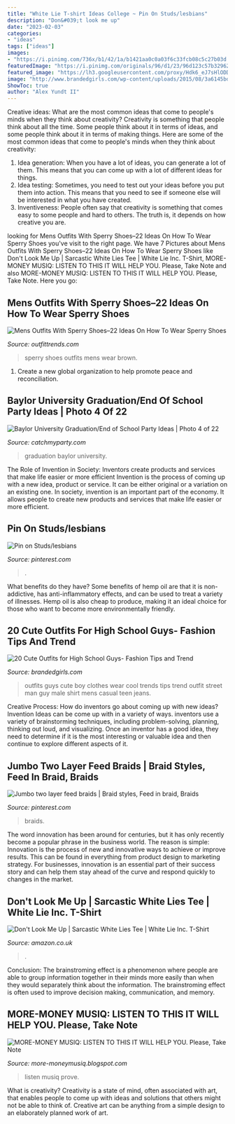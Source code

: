 ```yaml
---
title: "White Lie T-shirt Ideas College ~ Pin On Studs/lesbians"
description: "Don&#039;t look me up"
date: "2023-02-03"
categories:
- "ideas"
tags: ["ideas"]
images:
- "https://i.pinimg.com/736x/b1/42/1a/b1421aa0c0a03f6c33fcb08c5c27b03d.jpg"
featuredImage: "https://i.pinimg.com/originals/96/d1/23/96d123c57b32962ad7688135fe1f4575.jpg"
featured_image: "https://lh3.googleusercontent.com/proxy/Hdk6_eJ7sHlODD8ztwR_6XkcgZ4JRHxG5INgoLYrJn5osm86ap4iqt1NjIpb4e0e1U3X61AGe8ZJgsJMLIOVXei7LO2tR10X4YnYs4gh_g=s0-d"
image: "http://www.brandedgirls.com/wp-content/uploads/2015/08/3a6145bdd82342c0115c5975dee643ce.jpg"
ShowToc: true
author: "Alex Yundt II"
---
```



Creative ideas: What are the most common ideas that come to people's minds when they think about creativity?
Creativity is something that people think about all the time. Some people think about it in terms of ideas, and some people think about it in terms of making things. Here are some of the most common ideas that come to people's minds when they think about creativity: 
1. Idea generation: When you have a lot of ideas, you can generate a lot of them. This means that you can come up with a lot of different ideas for things. 
2. Idea testing: Sometimes, you need to test out your ideas before you put them into action. This means that you need to see if someone else will be interested in what you have created. 
3. Inventiveness: People often say that creativity is something that comes easy to some people and hard to others. The truth is, it depends on how creative you are.

	

		
looking for Mens Outfits With Sperry Shoes–22 Ideas On How To Wear Sperry Shoes you've visit to the right page. We have 7 Pictures about Mens Outfits With Sperry Shoes–22 Ideas On How To Wear Sperry Shoes like Don&#039;t Look Me Up | Sarcastic White Lies Tee | White Lie Inc. T-Shirt, MORE-MONEY MUSIQ: LISTEN TO THIS IT WILL HELP YOU. Please, Take Note and also MORE-MONEY MUSIQ: LISTEN TO THIS IT WILL HELP YOU. Please, Take Note. Here you go:
		
    
## Mens Outfits With Sperry Shoes–22 Ideas On How To Wear Sperry Shoes

<img loading=lazy src="http://www.outfittrends.com/wp-content/uploads/2016/06/189b3315da04bb2715b7a6f4d76f3483.jpg" onerror="this.onerror=null;this.src='https://tse4.mm.bing.net/th?id=OIP.YwyRms5QI2hlP6VKWivSqwHaLH&amp;pid=15.1';" alt="Mens Outfits With Sperry Shoes–22 Ideas On How To Wear Sperry Shoes">

_Source: outfittrends.com_

>sperry shoes outfits mens wear brown. 

	

1. Create a new global organization to help promote peace and reconciliation.

    
## Baylor University Graduation/End Of School Party Ideas | Photo 4 Of 22

<img loading=lazy src="https://photos-cdn.catchmyparty.com/PL/photos/0218/7689/grad4-1.jpg" onerror="this.onerror=null;this.src='https://tse2.mm.bing.net/th?id=OIP.GpDakWV9pFI-DglQRqernAHaLZ&amp;pid=15.1';" alt="Baylor University Graduation/End of School Party Ideas | Photo 4 of 22">

_Source: catchmyparty.com_

>graduation baylor university. 

	

The Role of Invention in Society: Inventors create products and services that make life easier or more efficient
Invention is the process of coming up with a new idea, product or service. It can be either original or a variation on an existing one. In society, invention is an important part of the economy. It allows people to create new products and services that make life easier or more efficient.

    
## Pin On Studs/lesbians

<img loading=lazy src="https://i.pinimg.com/originals/96/d1/23/96d123c57b32962ad7688135fe1f4575.jpg" onerror="this.onerror=null;this.src='https://tse2.mm.bing.net/th?id=OIP.yo7e5YDjs82SPZw5E5OCYAHaJJ&amp;pid=15.1';" alt="Pin on Studs/lesbians">

_Source: pinterest.com_

>. 

	

What benefits do they have?
Some benefits of hemp oil are that it is non-addictive, has anti-inflammatory effects, and can be used to treat a variety of illnesses. Hemp oil is also cheap to produce, making it an ideal choice for those who want to become more environmentally friendly.

    
## 20 Cute Outfits For High School Guys- Fashion Tips And Trend

<img loading=lazy src="http://www.brandedgirls.com/wp-content/uploads/2015/08/3a6145bdd82342c0115c5975dee643ce.jpg" onerror="this.onerror=null;this.src='https://tse1.mm.bing.net/th?id=OIP.tBkbYINHV3bNJpY4q7kgowHaLH&amp;pid=15.1';" alt="20 Cute Outfits for High School Guys- Fashion Tips and Trend">

_Source: brandedgirls.com_

>outfits guys cute boy clothes wear cool trends tips trend outfit street man guy male shirt mens casual teen jeans. 

	

Creative Process: How do inventors go about coming up with new ideas?
Invention Ideas can be come up with in a variety of ways. inventors use a variety of brainstorming techniques, including problem-solving, planning, thinking out loud, and visualizing. Once an inventor has a good idea, they need to determine if it is the most interesting or valuable idea and then continue to explore different aspects of it.

    
## Jumbo Two Layer Feed Braids | Braid Styles, Feed In Braid, Braids

<img loading=lazy src="https://i.pinimg.com/736x/b1/42/1a/b1421aa0c0a03f6c33fcb08c5c27b03d.jpg" onerror="this.onerror=null;this.src='https://tse4.mm.bing.net/th?id=OIP.4X3wY_RwJnyzgSRv5aapOQHaHa&amp;pid=15.1';" alt="Jumbo two layer feed braids | Braid styles, Feed in braid, Braids">

_Source: pinterest.com_

>braids. 

	

The word innovation has been around for centuries, but it has only recently become a popular phrase in the business world. The reason is simple: Innovation is the process of new and innovative ways to achieve or improve results. This can be found in everything from product design to marketing strategy. For businesses, innovation is an essential part of their success story and can help them stay ahead of the curve and respond quickly to changes in the market.

    
## Don&#039;t Look Me Up | Sarcastic White Lies Tee | White Lie Inc. T-Shirt

<img loading=lazy src="https://m.media-amazon.com/images/I/A1ntnF3PJOL._CLa|2140%2C2000|51mapaCz2cL.png|0%2C0%2C2140%2C2000%2B0.0%2C0.0%2C2140.0%2C2000.0_AC_UL1500_.png" onerror="this.onerror=null;this.src='https://tse3.mm.bing.net/th?id=OIP.yQKf6YtuxK0JASXHyaPj2wHaHh&amp;pid=15.1';" alt="Don&#039;t Look Me Up | Sarcastic White Lies Tee | White Lie Inc. T-Shirt">

_Source: amazon.co.uk_

>. 

	

Conclusion:
The brainstroming effect is a phenomenon where people are able to group information together in their minds more easily than when they would separately think about the information. The brainstroming effect is often used to improve decision making, communication, and memory.

    
## MORE-MONEY MUSIQ: LISTEN TO THIS IT WILL HELP YOU. Please, Take Note

<img loading=lazy src="https://lh3.googleusercontent.com/proxy/Hdk6_eJ7sHlODD8ztwR_6XkcgZ4JRHxG5INgoLYrJn5osm86ap4iqt1NjIpb4e0e1U3X61AGe8ZJgsJMLIOVXei7LO2tR10X4YnYs4gh_g=s0-d" onerror="this.onerror=null;this.src='https://tse1.mm.bing.net/th?id=OIP.DGF03Rm4rbpqcaDyBG68wwHaKW&amp;pid=15.1';" alt="MORE-MONEY MUSIQ: LISTEN TO THIS IT WILL HELP YOU. Please, Take Note">

_Source: more-moneymusiq.blogspot.com_

>listen musiq prove. 

	

What is creativity?
Creativity is a state of mind, often associated with art, that enables people to come up with ideas and solutions that others might not be able to think of. Creative art can be anything from a simple design to an elaborately planned work of art.

